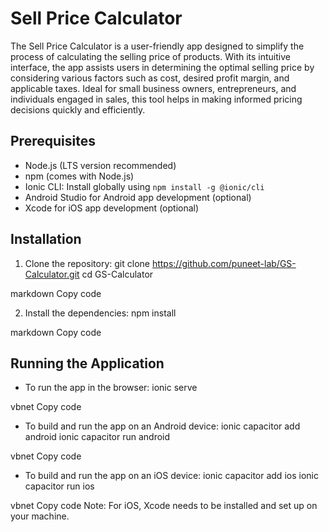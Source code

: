 # Sell Price Calculator

The Sell Price Calculator is a user-friendly app designed to simplify the process of calculating the selling price of products. With its intuitive interface, the app assists users in determining the optimal selling price by considering various factors such as cost, desired profit margin, and applicable taxes. Ideal for small business owners, entrepreneurs, and individuals engaged in sales, this tool helps in making informed pricing decisions quickly and efficiently.

## Prerequisites

- Node.js (LTS version recommended)
- npm (comes with Node.js)
- Ionic CLI: Install globally using `npm install -g @ionic/cli`
- Android Studio for Android app development (optional)
- Xcode for iOS app development (optional)

## Installation

1. Clone the repository:
git clone https://github.com/puneet-lab/GS-Calculator.git
cd GS-Calculator

markdown
Copy code

2. Install the dependencies:
npm install

markdown
Copy code

## Running the Application

- To run the app in the browser:
ionic serve

vbnet
Copy code

- To build and run the app on an Android device:
ionic capacitor add android
ionic capacitor run android

vbnet
Copy code

- To build and run the app on an iOS device:
ionic capacitor add ios
ionic capacitor run ios

vbnet
Copy code
Note: For iOS, Xcode needs to be installed and set up on your machine.

